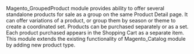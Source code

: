 Magento_GroupedProduct module provides ability to offer several standalone products for sale as a group on the same Product Detail page.
It can offer variations of a product, or group them by season or theme to create a coordinated set.
Products can be purchased separately or as a set.
Each product purchased appears in the Shopping Cart as a separate item.
This module extends the existing functionality of Magento_Catalog module by adding new product type.
